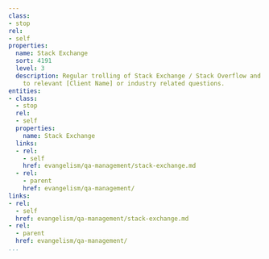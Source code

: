 ```yaml
---
class:
- stop
rel:
- self
properties:
  name: Stack Exchange
  sort: 4191
  level: 3
  description: Regular trolling of Stack Exchange / Stack Overflow and responding
    to relevant [Client Name] or industry related questions.
entities:
- class:
  - stop
  rel:
  - self
  properties:
    name: Stack Exchange
  links:
  - rel:
    - self
    href: evangelism/qa-management/stack-exchange.md
  - rel:
    - parent
    href: evangelism/qa-management/
links:
- rel:
  - self
  href: evangelism/qa-management/stack-exchange.md
- rel:
  - parent
  href: evangelism/qa-management/
...
```

